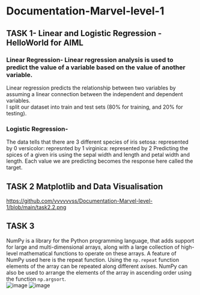 # Documentation-Marvel-level-1
## TASK 1- Linear and Logistic Regression - HelloWorld for AIML
### Linear Regression- Linear regression analysis is used to predict the value of a variable based on the value of another variable. 
Linear regression predicts the relationship between two variables by assuming a linear connection between the independent and dependent variables.   
I split our dataset into train and test sets (80% for training, and 20% for testing).

### Logistic Regression-
The data tells that there are 3 different species of iris
setosa: represented by 0
versicolor: represnted by 1
virginica: represented by 2
Predicting the spices of a given iris using the sepal width and length and petal width and length.
Each value we are predicting becomes the response here called the target.

## TASK 2 Matplotlib and Data Visualisation
https://github.com/vvvvvvss/Documentation-Marvel-level-1/blob/main/task2.2.png


## TASK 3
NumPy is a library for the Python programming language, that adds support for large and multi-dimensional arrays, along with a large collection of high-level mathematical functions to operate on these arrays. A feature of NumPy used here is the repeat function. Using the `np.repeat` function elements of the array can be repeated along different axises. NumPy can also be used to arrange the elements of the array in ascending order using the function `np.argsort`.  
![image](https://github.com/vvvvvvss/Documentation-Marvel-level-1/assets/148562671/930c060e-fb98-493f-868d-83970d9a1d26)
![image](https://github.com/vvvvvvss/Documentation-Marvel-level-1/assets/148562671/7013fbb6-68c2-4973-9dd5-7d7cc98c1080)
